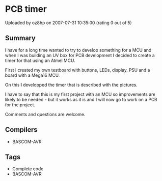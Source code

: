 # PCB timer

Uploaded by oz8hp on 2007-07-31 10:35:00 (rating 0 out of 5)

## Summary

I have for a long time wanted to try to develop something for a MCU and when I was building an UV box for PCB development I decided to create a timer for that using an Atmel MCU.  

First I created my own testboard with buttons, LEDs, display, PSU and a board with a Mega16 MCU.  

On this I developped the timer that is described with the pictures.


I have to say that this is my first project with an MCU so improvements are likely to be needed - but it works as it is and I will now go to work on a PCB for the project.


Comments and questions are welcome.

## Compilers

- BASCOM-AVR

## Tags

- Complete code
- BASCOM-AVR
